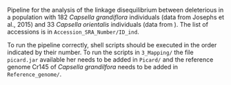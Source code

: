 Pipeline for the analysis of the linkage disequilibrium between deleterious in a population with 182 *Capsella grandiflora* individuals (data from Josephs et al., 2015) and 33 *Capsella orientalis* individuals (data from ). The list of accessions is in `Accession_SRA_Number/ID_ind`.

To run the pipeline correctly, shell scripts should be executed in the order indicated by their number. To run the scripts in `3_Mapping/` the file `picard.jar` available her needs to be added in `Picard/` and the reference genome Cr145 of *Capsella grandilfora* needs to be added in `Reference_genome/`.


